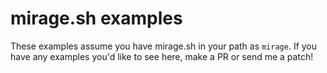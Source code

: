 # mirage.sh examples
These examples assume you have mirage.sh in your path as `mirage`. If you have any examples you'd like to see here, make a PR or send me a patch!

